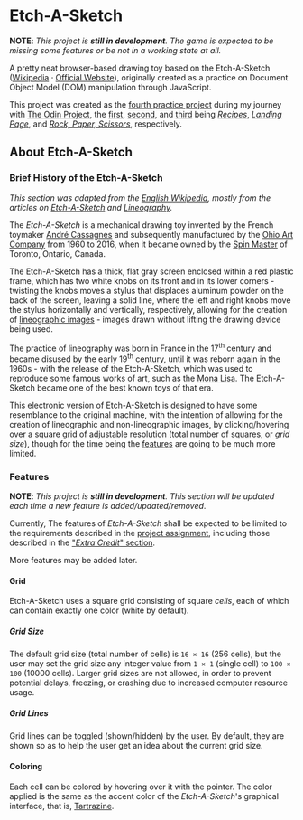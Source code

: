 # Etch-A-Sketch

**NOTE**: _This project is **still in development**. The game is expected to be missing some features or be not in a working state at all._

<!-- **click [here](https://ali-aboulsauood.github.io/etch-a-sketch/) to play Etch-A-Sketch!** -->

A pretty neat browser-based drawing toy based on the Etch-A-Sketch ([Wikipedia](https://en.wikipedia.org/wiki/Etch_A_Sketch) · [Official Website](https://www.spinmaster.com/en-US/brands/etch-a-sketch/)), originally created as a practice on Document Object Model (DOM) manipulation through JavaScript.

This project was created as the [fourth practice project](https://www.theodinproject.com/lessons/foundations-etch-a-sketch) during my journey with [The Odin Project](https://www.theodinproject.com/), the [first](https://www.theodinproject.com/lessons/foundations-recipes), [second](https://www.theodinproject.com/lessons/foundations-landing-page), and [third](https://www.theodinproject.com/lessons/foundations-etch-a-sketch#introduction) being _[Recipes](https://github.com/ali-aboulsauood/odin-recipes)_, _[Landing Page](https://github.com/ali-aboulsauood/landing-page)_, and _[Rock, Paper, Scissors](https://github.com/ali-aboulsauood/rock-paper-scissors)_, respectively.

## About Etch-A-Sketch

### Brief History of the Etch-A-Sketch

_This section was adapted from the [English Wikipedia](https://en.wikipedia.org), mostly from the articles on [Etch-A-Sketch](https://en.wikipedia.org/wiki/Etch_A_Sketch) and [Lineography](https://en.wikipedia.org/wiki/Lineography)._

The _Etch-A-Sketch_ is a mechanical drawing toy invented by the French toymaker [André Cassagnes](https://en.wikipedia.org/wiki/Andr%C3%A9_Cassagnes) and subsequently manufactured by the [Ohio Art Company](https://en.wikipedia.org/wiki/Ohio_Art_Company) from 1960 to 2016, when it became owned by the [Spin Master](https://en.wikipedia.org/wiki/Spin_Master) of Toronto, Ontario, Canada.

The Etch-A-Sketch has a thick, flat gray screen enclosed within a red plastic frame, which has two white knobs on its front and in its lower corners - twisting the knobs moves a stylus that displaces aluminum powder on the back of the screen, leaving a solid line, where the left and right knobs move the stylus horizontally and vertically, respectively, allowing for the creation of [lineographic images](https://en.wikipedia.org/wiki/Lineography) - images drawn without lifting the drawing device being used.

The practice of lineography was born in France in the 17<sup>th</sup> century and became disused by the early 19<sup>th</sup> century, until it was reborn again in the 1960s - with the release of the Etch-A-Sketch, which was used to reproduce some famous works of art, such as the [Mona Lisa](https://en.wikipedia.org/wiki/Mona_Lisa). The Etch-A-Sketch became one of the best known toys of that era.

This electronic version of Etch-A-Sketch is designed to have some resemblance to the original machine, with the intention of allowing for the creation of lineographic and non-lineographic images, by clicking/hovering over a square grid of adjustable resolution (total number of squares, or _grid size_), though for the time being the [features](#features) are going to be much more limited.

### Features

<!--
**NOTE**: If you want to know how to use Etch-A-Sketch, the game has tooltips that provide quick help, which should be enough to learn how to use the game. The information in this section are mainly for documentation purposes and should only be consulted if you think you need to know more details regarding the game.

**click [here](https://ali-aboulsauood.github.io/etch-a-sketch/) to play Etch-A-Sketch.**
-->

**NOTE**: _This project is **still in development**. This section will be updated each time a new feature is added/updated/removed_.

Currently, The features of _Etch-A-Sketch_ shall be expected to be limited to the requirements described in the [project assignment](https://www.theodinproject.com/lessons/foundations-etch-a-sketch#assignment), including those described in the ["_Extra Credit_" section](https://www.theodinproject.com/lessons/foundations-etch-a-sketch#extra-credit).

More features may be added later.

#### Grid

Etch-A-Sketch uses a square grid consisting of square _cells_, each of which can contain exactly one color (white by default).

##### Grid Size

The default grid size (total number of cells) is `16 × 16` (256 cells), but the user may set the grid size any integer value from `1 × 1` (single cell) to `100 × 100` (10000 cells).
Larger grid sizes are not allowed, in order to prevent potential delays, freezing, or crashing due to increased computer resource usage.

<!-- 
The larger the grid size, the more complex and detailed the produced image can be.

The grid is, thus, analogous to an electronic visual display - with the cells being analogous to pixels and the grid size being analogous to the screen resolution.
-->

##### Grid Lines

Grid lines can be toggled (shown/hidden) by the user. By default, they are shown so as to help the user get an idea about the current grid size.

#### Coloring

Each cell can be colored by hovering over it with the pointer. The color applied is the same as the accent color of the _Etch-A-Sketch_'s graphical interface, that is, [Tartrazine](https://en.wikipedia.org/wiki/Shades_of_yellow#Tartrazine).